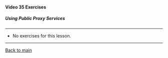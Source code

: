 #### Video 35 Exercises

##### Using Public Proxy Services

---

- No exercises for this lesson.

---

[Back to main](https://github.com/rot0xd/CBTNuggets/blob/master/CEHv9/README.md)

